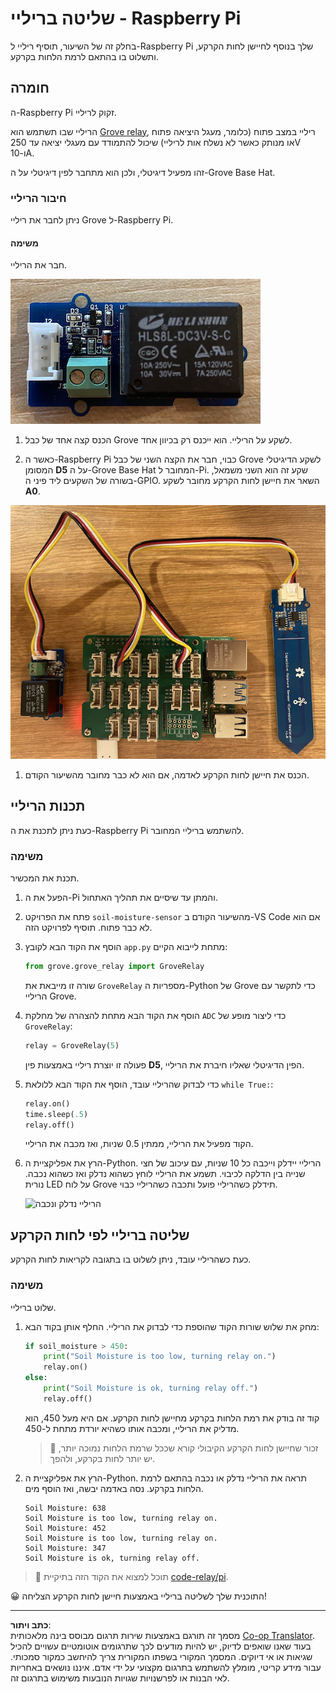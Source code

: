 <!--
CO_OP_TRANSLATOR_METADATA:
{
  "original_hash": "66b81165e60f8f169bd52a401b6a0f8b",
  "translation_date": "2025-08-27T21:14:06+00:00",
  "source_file": "2-farm/lessons/3-automated-plant-watering/pi-relay.md",
  "language_code": "he"
}
-->
# שליטה בריליי - Raspberry Pi

בחלק זה של השיעור, תוסיף ריליי ל-Raspberry Pi שלך בנוסף לחיישן לחות הקרקע, ותשלוט בו בהתאם לרמת הלחות בקרקע.

## חומרה

ה-Raspberry Pi זקוק לריליי.

הריליי שבו תשתמש הוא [Grove relay](https://www.seeedstudio.com/Grove-Relay.html), ריליי במצב פתוח (כלומר, מעגל היציאה פתוח או מנותק כאשר לא נשלח אות לריליי) שיכול להתמודד עם מעגלי יציאה עד 250V ו-10A.

זהו מפעיל דיגיטלי, ולכן הוא מתחבר לפין דיגיטלי על ה-Grove Base Hat.

### חיבור הריליי

ניתן לחבר את ריליי Grove ל-Raspberry Pi.

#### משימה

חבר את הריליי.

![ריליי Grove](../../../../../translated_images/grove-relay.d426958ca210fbd0fb7983d7edc069d46c73a8b0a099d94797bd756f7b6bb6be.he.png)

1. הכנס קצה אחד של כבל Grove לשקע על הריליי. הוא ייכנס רק בכיוון אחד.

1. כאשר ה-Raspberry Pi כבוי, חבר את הקצה השני של כבל Grove לשקע הדיגיטלי המסומן **D5** על ה-Grove Base Hat המחובר ל-Pi. שקע זה הוא השני משמאל, בשורה של השקעים ליד פיני ה-GPIO. השאר את חיישן לחות הקרקע מחובר לשקע **A0**.

![הריליי Grove מחובר לשקע D5, וחיישן לחות הקרקע מחובר לשקע A0](../../../../../translated_images/pi-relay-and-soil-moisture-sensor.02f3198975b8c53e69ec716cd2719ce117700bd1fc933eaf93476c103c57939b.he.png)

1. הכנס את חיישן לחות הקרקע לאדמה, אם הוא לא כבר מחובר מהשיעור הקודם.

## תכנות הריליי

כעת ניתן לתכנת את ה-Raspberry Pi להשתמש בריליי המחובר.

### משימה

תכנת את המכשיר.

1. הפעל את ה-Pi והמתן עד שיסיים את תהליך האתחול.

1. פתח את הפרויקט `soil-moisture-sensor` מהשיעור הקודם ב-VS Code אם הוא לא כבר פתוח. תוסיף לפרויקט הזה.

1. הוסף את הקוד הבא לקובץ `app.py` מתחת לייבוא הקיים:

    ```python
    from grove.grove_relay import GroveRelay
    ```

    שורה זו מייבאת את `GroveRelay` מספריות ה-Python של Grove כדי לתקשר עם הריליי Grove.

1. הוסף את הקוד הבא מתחת להצהרה של מחלקת `ADC` כדי ליצור מופע של `GroveRelay`:

    ```python
    relay = GroveRelay(5)
    ```

    פעולה זו יוצרת ריליי באמצעות פין **D5**, הפין הדיגיטלי שאליו חיברת את הריליי.

1. כדי לבדוק שהריליי עובד, הוסף את הקוד הבא ללולאת `while True:`:

    ```python
    relay.on()
    time.sleep(.5)
    relay.off()
    ```

    הקוד מפעיל את הריליי, ממתין 0.5 שניות, ואז מכבה את הריליי.

1. הרץ את אפליקציית ה-Python. הריליי יידלק וייכבה כל 10 שניות, עם עיכוב של חצי שנייה בין הדלקה לכיבוי. תשמע את הריליי לוחץ כשהוא נדלק ואז כשהוא נכבה. נורית LED על לוח Grove תידלק כשהריליי פועל ותכבה כשהריליי כבוי.

    ![הריליי נדלק ונכבה](../../../../../images/relay-turn-on-off.gif)

## שליטה בריליי לפי לחות הקרקע

כעת כשהריליי עובד, ניתן לשלוט בו בתגובה לקריאות לחות הקרקע.

### משימה

שלוט בריליי.

1. מחק את שלוש שורות הקוד שהוספת כדי לבדוק את הריליי. החלף אותן בקוד הבא:

    ```python
    if soil_moisture > 450:
        print("Soil Moisture is too low, turning relay on.")
        relay.on()
    else:
        print("Soil Moisture is ok, turning relay off.")
        relay.off()
    ```

    קוד זה בודק את רמת הלחות בקרקע מחיישן לחות הקרקע. אם היא מעל 450, הוא מדליק את הריליי, ומכבה אותו כשהיא יורדת מתחת ל-450.

    > 💁 זכור שחיישן לחות הקרקע הקיבולי קורא שככל שרמת הלחות נמוכה יותר, יש יותר לחות בקרקע, ולהפך.

1. הרץ את אפליקציית ה-Python. תראה את הריליי נדלק או נכבה בהתאם לרמת הלחות בקרקע. נסה באדמה יבשה, ואז הוסף מים.

    ```output
    Soil Moisture: 638
    Soil Moisture is too low, turning relay on.
    Soil Moisture: 452
    Soil Moisture is too low, turning relay on.
    Soil Moisture: 347
    Soil Moisture is ok, turning relay off.
    ```

> 💁 תוכל למצוא את הקוד הזה בתיקיית [code-relay/pi](../../../../../2-farm/lessons/3-automated-plant-watering/code-relay/pi).

😀 התוכנית שלך לשליטה בריליי באמצעות חיישן לחות הקרקע הצליחה!

---

**כתב ויתור**:  
מסמך זה תורגם באמצעות שירות תרגום מבוסס בינה מלאכותית [Co-op Translator](https://github.com/Azure/co-op-translator). בעוד שאנו שואפים לדיוק, יש להיות מודעים לכך שתרגומים אוטומטיים עשויים להכיל שגיאות או אי דיוקים. המסמך המקורי בשפתו המקורית צריך להיחשב כמקור סמכותי. עבור מידע קריטי, מומלץ להשתמש בתרגום מקצועי על ידי אדם. איננו נושאים באחריות לאי הבנות או לפרשנויות שגויות הנובעות משימוש בתרגום זה.